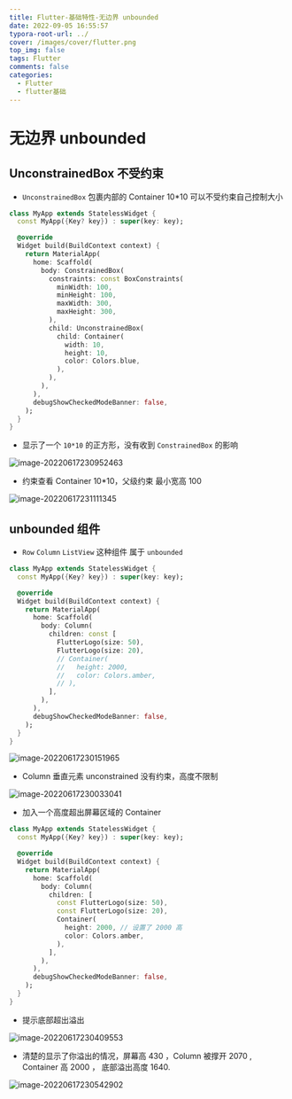 ```yaml
---
title: Flutter-基础特性-无边界 unbounded
date: 2022-09-05 16:55:57
typora-root-url: ../
cover: /images/cover/flutter.png
top_img: false
tags: Flutter
comments: false
categories:
  - Flutter
  - flutter基础
---
```


# 无边界 unbounded

## UnconstrainedBox 不受约束

- `UnconstrainedBox` 包裹内部的 Container 10*10 可以不受约束自己控制大小

```dart
class MyApp extends StatelessWidget {
  const MyApp({Key? key}) : super(key: key);

  @override
  Widget build(BuildContext context) {
    return MaterialApp(
      home: Scaffold(
        body: ConstrainedBox(
          constraints: const BoxConstraints(
            minWidth: 100,
            minHeight: 100,
            maxWidth: 300,
            maxHeight: 300,
          ),
          child: UnconstrainedBox(
            child: Container(
              width: 10,
              height: 10,
              color: Colors.blue,
            ),
          ),
        ),
      ),
      debugShowCheckedModeBanner: false,
    );
  }
}
```

- 显示了一个 `10*10` 的正方形，没有收到 `ConstrainedBox` 的影响

![image-20220617230952463](/assets/image-20220617230952463.png)

- 约束查看 Container 10*10，父级约束 最小宽高 100

![image-20220617231111345](/assets/image-20220617231111345.png)

## unbounded 组件

- `Row` `Column` `ListView` 这种组件 属于 `unbounded`

```dart
class MyApp extends StatelessWidget {
  const MyApp({Key? key}) : super(key: key);

  @override
  Widget build(BuildContext context) {
    return MaterialApp(
      home: Scaffold(
        body: Column(
          children: const [
            FlutterLogo(size: 50),
            FlutterLogo(size: 20),
            // Container(
            //   height: 2000,
            //   color: Colors.amber,
            // ),
          ],
        ),
      ),
      debugShowCheckedModeBanner: false,
    );
  }
}
```

![image-20220617230151965](/assets/image-20220617230151965.png)

- Column 垂直元素 unconstrained 没有约束，高度不限制

![image-20220617230033041](/assets/image-20220617230033041.png)

- 加入一个高度超出屏幕区域的 Container

```dart
class MyApp extends StatelessWidget {
  const MyApp({Key? key}) : super(key: key);

  @override
  Widget build(BuildContext context) {
    return MaterialApp(
      home: Scaffold(
        body: Column(
          children: [
            const FlutterLogo(size: 50),
            const FlutterLogo(size: 20),
            Container(
              height: 2000, // 设置了 2000 高
              color: Colors.amber,
            ),
          ],
        ),
      ),
      debugShowCheckedModeBanner: false,
    );
  }
}
```

- 提示底部超出溢出

![image-20220617230409553](/assets/image-20220617230409553.png)

- 清楚的显示了你溢出的情况，屏幕高 430 ，Column 被撑开 2070 , Container 高 2000 ， 底部溢出高度 1640.

![image-20220617230542902](/assets/image-20220617230542902.png)
